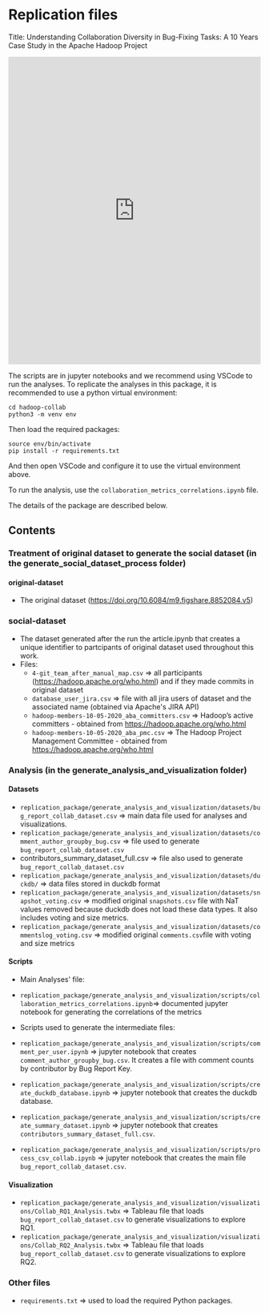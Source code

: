 # Replication files

Title: Understanding Collaboration Diversity in Bug-Fixing Tasks: A 10 Years Case Study in the Apache Hadoop Project

<iframe width="100%" height="614" frameborder="0"
  src="https://observablehq.com/embed/65e8bb40b08c93f9@544?cells=radar"></iframe>


The scripts are in jupyter notebooks and we recommend using VSCode to run the analyses. To replicate the analyses in this package, it is recommended to use a python virtual environment:

```
cd hadoop-collab
python3 -m venv env 
```

Then load the required packages:

```
source env/bin/activate
pip install -r requirements.txt
```

And then open VSCode and configure it to use the virtual environment above.

To run the analysis, use the `collaboration_metrics_correlations.ipynb` file.

The details of the package are described below.

##  Contents

### Treatment of original dataset to generate the social dataset (in the generate_social_dataset_process folder)

#### original-dataset
 - The original dataset (https://doi.org/10.6084/m9.figshare.8852084.v5)

### social-dataset
 - The dataset generated after the run the article.ipynb that creates a unique identifier to partcipants of original dataset used throughout this work.
 - Files:
   - `4-git_team_after_manual_map.csv` => all participants (https://hadoop.apache.org/who.html) and if they made commits in original dataset
   - `database_user_jira.csv` => file with all jira users of dataset and the associated name (obtained via Apache's JIRA API)
   - `hadoop-members-10-05-2020_aba_committers.csv` => Hadoop’s active committers - obtained from https://hadoop.apache.org/who.html
   - `hadoop-members-10-05-2020_aba_pmc.csv` => The Hadoop Project Management Committee - obtained from https://hadoop.apache.org/who.html

### Analysis (in the generate_analysis_and_visualization folder)

#### Datasets
 - `replication_package/generate_analysis_and_visualization/datasets/bug_report_collab_dataset.csv` => main data file used for analyses and visualizations.
 - `replication_package/generate_analysis_and_visualization/datasets/comment_author_groupby_bug.csv` => file used to generate `bug_report_collab_dataset.csv`
 - contributors_summary_dataset_full.csv => file also used to generate `bug_report_collab_dataset.csv`
 - `replication_package/generate_analysis_and_visualization/datasets/duckdb/` => data files stored in duckdb format
 - `replication_package/generate_analysis_and_visualization/datasets/snapshot_voting.csv` => modified original `snapshots.csv` file with NaT values removed because duckdb does not load these data types. It also includes voting and size metrics.
 - `replication_package/generate_analysis_and_visualization/datasets/commentslog_voting.csv` => modified original `comments.csv`file with voting and size metrics

#### Scripts 
  - Main Analyses' file:
   - `replication_package/generate_analysis_and_visualization/scripts/collaboration_metrics_correlations.ipynb`=> documented jupyter notebook for generating the correlations of the metrics

  - Scripts used to generate the intermediate files:
   - `replication_package/generate_analysis_and_visualization/scripts/comment_per_user.ipynb` => jupyter notebook that creates `comment_author_groupby_bug.csv`. It creates a file with comment counts by contributor by Bug Report Key.
   - `replication_package/generate_analysis_and_visualization/scripts/create_duckdb_database.ipynb` => jupyter notebook that creates the duckdb database.
   - `replication_package/generate_analysis_and_visualization/scripts/create_summary_dataset.ipynb` => jupyter notebook that creates `contributors_summary_dataset_full.csv`.
   - `replication_package/generate_analysis_and_visualization/scripts/process_csv_collab.ipynb` => jupyter notebook that creates the main file `bug_report_collab_dataset.csv`.

#### Visualization
 - `replication_package/generate_analysis_and_visualization/visualizations/Collab_RQ1_Analysis.twbx` => Tableau file that loads `bug_report_collab_dataset.csv` to generate visualizations to explore RQ1.
 - `replication_package/generate_analysis_and_visualization/visualizations/Collab_RQ2_Analysis.twbx` => Tableau file that loads `bug_report_collab_dataset.csv` to generate visualizations to explore RQ2.

 ### Other files
 - `requirements.txt` => used to load the required Python packages.
